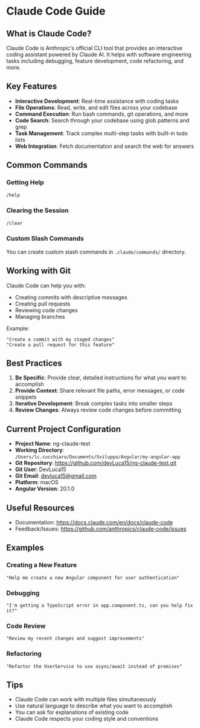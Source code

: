 # Claude Code Guide

## What is Claude Code?

Claude Code is Anthropic's official CLI tool that provides an interactive coding assistant powered by Claude AI. It helps with software engineering tasks including debugging, feature development, code refactoring, and more.

## Key Features

- **Interactive Development**: Real-time assistance with coding tasks
- **File Operations**: Read, write, and edit files across your codebase
- **Command Execution**: Run bash commands, git operations, and more
- **Code Search**: Search through your codebase using glob patterns and grep
- **Task Management**: Track complex multi-step tasks with built-in todo lists
- **Web Integration**: Fetch documentation and search the web for answers

## Common Commands

### Getting Help
```bash
/help
```

### Clearing the Session
```bash
/clear
```

### Custom Slash Commands
You can create custom slash commands in `.claude/commands/` directory.

## Working with Git

Claude Code can help you with:
- Creating commits with descriptive messages
- Creating pull requests
- Reviewing code changes
- Managing branches

Example:
```
"Create a commit with my staged changes"
"Create a pull request for this feature"
```

## Best Practices

1. **Be Specific**: Provide clear, detailed instructions for what you want to accomplish
2. **Provide Context**: Share relevant file paths, error messages, or code snippets
3. **Iterative Development**: Break complex tasks into smaller steps
4. **Review Changes**: Always review code changes before committing

## Current Project Configuration

- **Project Name**: ng-claude-test
- **Working Directory**: `/Users/lc.cucchiaro/Documents/Sviluppo/Angular/my-angular-app`
- **Git Repository**: https://github.com/devLuca15/ng-claude-test.git
- **Git User**: DevLuca15
- **Git Email**: devluca15@gmail.com
- **Platform**: macOS
- **Angular Version**: 20.1.0

## Useful Resources

- Documentation: https://docs.claude.com/en/docs/claude-code
- Feedback/Issues: https://github.com/anthropics/claude-code/issues

## Examples

### Creating a New Feature
```
"Help me create a new Angular component for user authentication"
```

### Debugging
```
"I'm getting a TypeScript error in app.component.ts, can you help fix it?"
```

### Code Review
```
"Review my recent changes and suggest improvements"
```

### Refactoring
```
"Refactor the UserService to use async/await instead of promises"
```

## Tips

- Claude Code can work with multiple files simultaneously
- Use natural language to describe what you want to accomplish
- You can ask for explanations of existing code
- Claude Code respects your coding style and conventions
